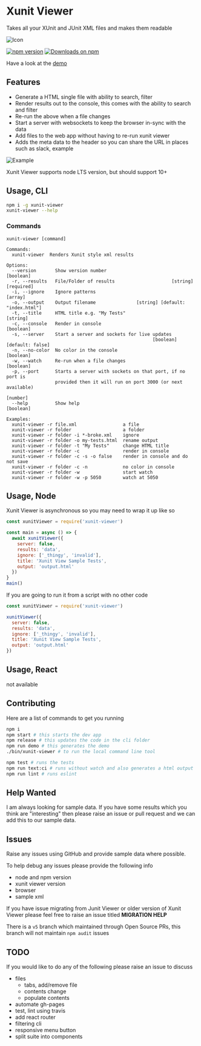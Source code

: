 # Xunit Viewer

Takes all your XUnit and JUnit XML files and makes them readable

![Icon](https://raw.githubusercontent.com/lukejpreston/xunit-viewer/master/XunitViewerIcon.png)

[![npm version](https://badge.fury.io/js/xunit-viewer.svg)](https://badge.fury.io/js/xunit-viewer)
[![Downloads on npm](http://img.shields.io/npm/dm/xunit-viewer.svg)](https://www.npmjs.com/package/xunit-viewer)

Have a look at the [demo](https://lukejpreston.github.io/xunit-viewer/)

## Features

* Generate a HTML single file with ability to search, filter
* Render results out to the console, this comes with the ability to search and filter
* Re-run the above when a file changes
* Start a server with websockets to keep the browser in-sync with the data
* Add files to the web app without having to re-run xunit viewer
* Adds the meta data to the header so you can share the URL in places such as slack, example

![Example](https://raw.githubusercontent.com/lukejpreston/xunit-viewer/master/example-header.png)

Xunit Viewer supports node LTS version, but should support 10+

## Usage, CLI

```sh
npm i -g xunit-viewer
xunit-viewer --help
```

### Commands

```text
xunit-viewer [command]

Commands:
  xunit-viewer  Renders Xunit style xml results

Options:
  --version       Show version number                                  [boolean]
  -r, --results   File/Folder of results                     [string] [required]
  -i, --ignore    Ignore patterns                                        [array]
  -o, --output    Output filename               [string] [default: "index.html"]
  -t, --title     HTML title e.g. "My Tests"                            [string]
  -c, --console   Render in console                                    [boolean]
  -s, --server    Start a server and sockets for live updates
                                                      [boolean] [default: false]
  -n, --no-color  No color in the console                              [boolean]
  -w, --watch     Re-run when a file changes                           [boolean]
  -p, --port      Starts a server with sockets on that port, if no port is
                  provided then it will run on port 3000 (or next available)
                                                                        [number]
  --help          Show help                                            [boolean]

Examples:
  xunit-viewer -r file.xml                 a file
  xunit-viewer -r folder                   a folder
  xunit-viewer -r folder -i *-broke.xml    ignore
  xunit-viewer -r folder -o my-tests.html  rename output
  xunit-viewer -r folder -t "My Tests"     change HTML title
  xunit-viewer -r folder -c                render in console
  xunit-viewer -r folder -c -s -o false    render in console and do not save
  xunit-viewer -r folder -c -n             no color in console
  xunit-viewer -r folder -w                start watch
  xunit-viewer -r folder -w -p 5050        watch at 5050
```

## Usage, Node

Xunit Viewer is asynchronous so you may need to wrap it up like so

```js
const xunitViewer = require('xunit-viewer')

const main = async () => {
  await xunitViewer({
    server: false,
    results: 'data',
    ignore: ['_thingy', 'invalid'],
    title: 'Xunit View Sample Tests',
    output: 'output.html'
  })
}
main()
```

If you are going to run it from a script with no other code

```js
const xunitViewer = require('xunit-viewer')

xunitViewer({
  server: false,
  results: 'data',
  ignore: ['_thingy', 'invalid'],
  title: 'Xunit View Sample Tests',
  output: 'output.html'
})
```

## Usage, React

not available

## Contributing

Here are a list of commands to get you running

```sh
npm i
npm start # this starts the dev app
npm release # this updates the code in the cli folder
npm run demo # this generates the demo
./bin/xunit-viewer # to run the local command line tool

npm test # runs the tests
npm run text:ci # runs without watch and also generates a html output
npm run lint # runs eslint
```

## Help Wanted

I am always looking for sample data. If you have some results which you think are "interesting" then please raise an issue or pull request and we can add this to our sample data.

## Issues

Raise any issues using GitHub and provide sample data where possible.

To help debug any issues please provide the following info

* node and npm version
* xunit viewer version
* browser
* sample xml

If you have issue migrating from Junit Viewer or older version of Xunit Viewer please feel free to raise an issue titled **MIGRATION HELP**

There is a `v5` branch which maintained through Open Source PRs, this branch will not maintain `npm audit` issues

## TODO

If you would like to do any of the following please raise an issue to discuss

* files
  * tabs, add/remove file
  * contents change
  * populate contents
* automate gh-pages
* test, lint using travis
* add react router
* filtering cli
* responsive menu button
* split suite into components

